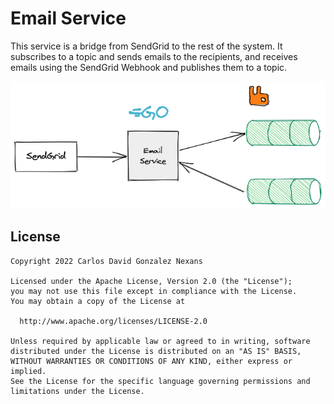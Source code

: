 # Email Service

This service is a bridge from SendGrid to the rest of the system.
It subscribes to a topic and sends emails to the recipients,
and receives emails using the SendGrid Webhook and publishes them to a topic.

![Architecture](/docs/diagrams/email-svc.png)

## License

    Copyright 2022 Carlos David Gonzalez Nexans
    
    Licensed under the Apache License, Version 2.0 (the "License");
    you may not use this file except in compliance with the License.
    You may obtain a copy of the License at
    
      http://www.apache.org/licenses/LICENSE-2.0
    
    Unless required by applicable law or agreed to in writing, software
    distributed under the License is distributed on an "AS IS" BASIS,
    WITHOUT WARRANTIES OR CONDITIONS OF ANY KIND, either express or implied.
    See the License for the specific language governing permissions and
    limitations under the License.